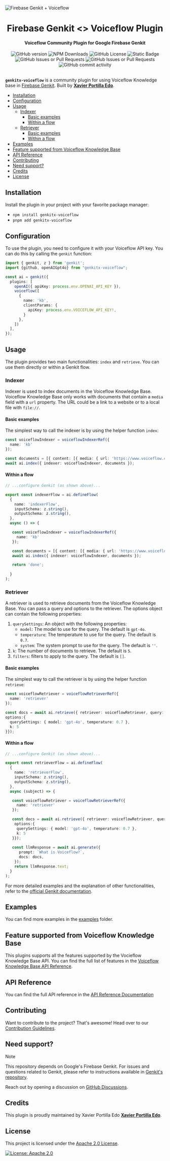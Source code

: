 ![Firebase Genkit + Voiceflow](https://github.com/xavidop/genkitx-voiceflow/blob/main/assets/genkit-voiceflow.png?raw=true)

<h1 align="center">
   Firebase Genkit <> Voiceflow Plugin
</h1>

<h4 align="center">Voiceflow Community Plugin for Google Firebase Genkit</h4>

<div align="center">
   <img alt="GitHub version" src="https://img.shields.io/github/v/release/xavidop/genkitx-voiceflow">
   <img alt="NPM Downloads" src="https://img.shields.io/npm/dw/genkitx-voiceflow">
   <img alt="GitHub License" src="https://img.shields.io/github/license/xavidop/genkitx-voiceflow">
   <img alt="Static Badge" src="https://img.shields.io/badge/yes-a?label=maintained">
</div>

<div align="center">
   <img alt="GitHub Issues or Pull Requests" src="https://img.shields.io/github/issues/xavidop/genkitx-voiceflow?color=blue">
   <img alt="GitHub Issues or Pull Requests" src="https://img.shields.io/github/issues-pr/xavidop/genkitx-voiceflow?color=blue">
   <img alt="GitHub commit activity" src="https://img.shields.io/github/commit-activity/m/xavidop/genkitx-voiceflow">
</div>

</br>

**`genkitx-voiceflow`** is a community plugin for using Voiceflow Knowledge base in
[Firebase Genkit](https://github.com/firebase/genkit). Built by [**Xavier Portilla Edo**](https://github.com/xavidop).

<!-- TOC -->

- [Installation](#installation)
- [Configuration](#configuration)
- [Usage](#usage)
  - [Indexer](#indexer)
    - [Basic examples](#basic-examples)
    - [Within a flow](#within-a-flow)
  - [Retriever](#retriever)
    - [Basic examples](#basic-examples-1)
    - [Within a flow](#within-a-flow-1)
- [Examples](#examples)
- [Feature supported from Voiceflow Knowledge Base](#feature-supported-from-voiceflow-knowledge-base)
- [API Reference](#api-reference)
- [Contributing](#contributing)
- [Need support?](#need-support)
- [Credits](#credits)
- [License](#license)

<!-- /TOC -->

## Installation

Install the plugin in your project with your favorite package manager:

- `npm install genkitx-voiceflow`
- `pnpm add genkitx-voiceflow`

## Configuration

To use the plugin, you need to configure it with your Voiceflow API key. You can do this by calling the `genkit` function:

```typescript
import { genkit, z } from 'genkit';
import {github, openAIGpt4o} from "genkitx-voiceflow";

const ai = genkit({
  plugins: [
    openAI({ apiKey: process.env.OPENAI_API_KEY }),
    voiceflow([
      {
        name: 'kb',
        clientParams: {
          apiKey: process.env.VOICEFLOW_API_KEY!,
        }
      },
    ])
  ],
});
```

## Usage

The plugin provides two main functionalities: `index` and `retrieve`. You can use them directly or within a Genkit flow.

### Indexer

Indexer is used to index documents in the Voiceflow Knowledge Base. Voiceflow Knowledge Base only works with documents that contain a `media` field with a `url` property. The URL could be a link to a website or to a local file with `file://`.

#### Basic examples

The simplest way to call the indexer is by using the helper function `index`:

```typescript
const voiceflowIndexer = voiceflowIndexerRef({
  name: 'kb'
});

const documents = [{ content: [{ media: { url: 'https://www.voiceflow.com' } }] }];
await ai.index({ indexer: voiceflowIndexer, documents });
```


#### Within a flow

```typescript
// ...configure Genkit (as shown above)...

export const indexerFlow = ai.defineFlow(
  {
    name: 'indexerFlow',
    inputSchema: z.string(),
    outputSchema: z.string(),
  },
  async () => {

   const voiceflowIndexer = voiceflowIndexerRef({
     name: 'kb'
   });

   const documents = [{ content: [{ media: { url: 'https://www.voiceflow.com' } }] }];
   await ai.index({ indexer: voiceflowIndexer, documents });

   return 'done';
   
  }
);
```


### Retriever

A retriever is used to retrieve documents from the Voiceflow Knowledge Base. You can pass a query and options to the retriever. The options object can contain the following properties:
1. `querySettings`: An object with the following properties:
   - `model`: The model to use for the query. The default is `gpt-4o`.
   - `temperature`: The temperature to use for the query. The default is `0.7`.
   - `system`: The system prompt to use for the query. The default is `''`.
2. `k`: The number of documents to retrieve. The default is `5`.
3. `filters`: filters to apply to the query. The default is `[]`.

#### Basic examples

The simplest way to call the retriever is by using the helper function `retrieve`:

```typescript
const voiceflowRetriever = voiceflowRetrieverRef({
  name: 'retriever'
});

const docs = await ai.retrieve({ retriever: voiceflowRetriever, query: subject, 
options:{
  querySettings: { model: 'gpt-4o', temperature: 0.7 },
  k: 5
}});
```

#### Within a flow

```typescript
// ...configure Genkit (as shown above)...

export const retrieverFlow = ai.defineFlow(
  {
    name: 'retrieverFlow',
    inputSchema: z.string(),
    outputSchema: z.string(),
  },
  async (subject) => {

   const voiceflowRetriever = voiceflowRetrieverRef({
     name: 'retriever'
   });

   const docs = await ai.retrieve({ retriever: voiceflowRetriever, query: subject, 
    options:{
     querySettings: { model: 'gpt-4o', temperature: 0.7 },
     k: 5
   }});
   
   const llmResponse = await ai.generate({
      prompt: `What is Voiceflow?`,
      docs: docs,
    });
    return llmResponse.text;
  }
);
```

For more detailed examples and the explanation of other functionalities, refer to the [official Genkit documentation](https://firebase.google.com/docs/genkit/get-started).

## Examples

You can find more examples in the [examples](https://github.com/xavidop/genkitx-voiceflow/blob/main/examples/) folder.

## Feature supported from Voiceflow Knowledge Base

This plugins supports all the features supported by the Vocieflow Knowledge Base API. You can find the full list of features in the [Voiceflow Knowledge Base API Reference](https://docs.voiceflow.com/reference/post_knowledge-base-query-1).

## API Reference

You can find the full API reference in the [API Reference Documentation](https://xavidop.github.io/genkitx-voiceflow/)

## Contributing

Want to contribute to the project? That's awesome! Head over to our [Contribution Guidelines](https://github.com/xavidop/genkitx-voiceflow/blob/main/CONTRIBUTING.md).

## Need support?

> [!NOTE]  
> This repository depends on Google's Firebase Genkit. For issues and questions related to Genkit, please refer to instructions available in [Genkit's repository](https://github.com/firebase/genkit).

Reach out by opening a discussion on [GitHub Discussions](https://github.com/xavidop/genkitx-voiceflow/discussions).

## Credits

This plugin is proudly maintained by Xavier Portilla Edo [**Xavier Portilla Edo**](https://github.com/xavidop).

## License

This project is licensed under the [Apache 2.0 License](https://github.com/xavidop/genkitx-voiceflow/blob/main/LICENSE).

[![License: Apache 2.0](https://img.shields.io/badge/License-Apache%202%2E0-lightgrey.svg)](https://github.com/xavidop/genkitx-voiceflow/blob/main/LICENSE)
